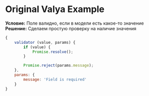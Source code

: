 # Original Valya Example

**Условие:** Поле валидно, если в модели есть какое-то значение
**Решение:** Сделаем простую проверку на наличие значения

```js
{
    validator (value, params) {
        if (value) {
            Promise.resolve();
        }

        Promise.reject(params.message);
    },
    params: {
        message: 'Field is required'
    }
}
```
